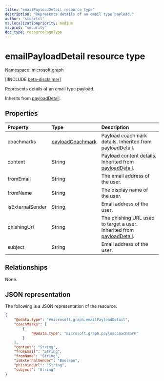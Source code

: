 ```yaml
---
title: "emailPayloadDetail resource type"
description: "Represents details of an email type payload."
author: "stuartcl"
ms.localizationpriority: medium
ms.prod: "security"
doc_type: resourcePageType
---
```


# emailPayloadDetail resource type

Namespace: microsoft.graph

[!INCLUDE [beta-disclaimer](../../includes/beta-disclaimer.md)]

Represents details of an email type payload.

Inherits from [payloadDetail](../resources/payloaddetail.md).

## Properties

|Property|Type|Description|
|:---|:---|:---|
|coachmarks|[payloadCoachmark](../resources/payloadcoachmark.md)|Payload coachmark details. Inherited from [payloadDetail](../resources/payloaddetail.md).|
|content|String|Payload content details. Inherited from [payloadDetail](../resources/payloaddetail.md).|
|fromEmail|String|The email address of the user.|
|fromName|String|The display name of the user.|
|isExternalSender|String|Email address of the user.|
|phishingUrl|String|The phishing URL used to target a user. Inherited from [payloadDetail](../resources/payloaddetail.md).|
|subject|String|Email address of the user.|

## Relationships

None.

## JSON representation

The following is a JSON representation of the resource.
<!-- {
  "blockType": "resource",
  "@odata.type": "microsoft.graph.emailPayloadDetail"
}
-->
``` json
{
    "@odata.type": "#microsoft.graph.emailPayloadDetail",
    "coachMarks": [
        {
            "@odata.type": "microsoft.graph.payloadCoachmark"
        }
    ],
    "content": "String",
    "fromEmail": "String",
    "fromName": "String",
    "isExternalSender": "Boolean",
    "phishingUrl": "String",
    "subject": "String"
}
```
